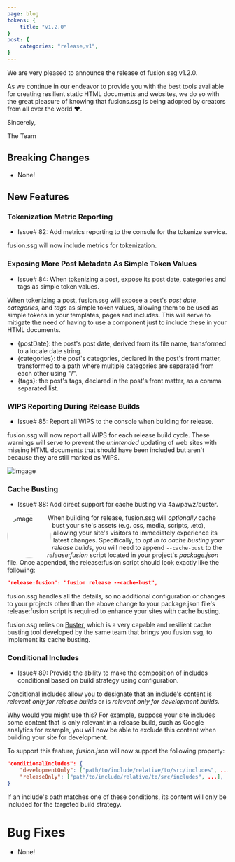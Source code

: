 ```yaml
---
page: blog
tokens: {
    title: "v1.2.0"
}
post: {
    categories: "release,v1",
}
---
```

We are very pleased to announce the release of fusion.ssg v1.2.0.
<!-- end -->
 As we continue in our endeavor to provide you with the best tools available for creating resilient static HTML documents and websites, we do so with the great pleasure of knowing that fusions.ssg is being adopted by creators from all over the world ❤️.

Sincerely,

The Team

## Breaking Changes

- None!

## New Features

### Tokenization Metric Reporting

- Issue# 82: Add metrics reporting to the console for the tokenize service.

fusion.ssg will now include metrics for tokenization.
### Exposing More Post Metadata As Simple Token Values

- Issue# 84: When tokenizing a post, expose its post date, categories and tags as simple token values.

When tokenizing a post, fusion.ssg will expose a post's _post date_, _categories_, and _tags_ as simple token values, allowing them to be used as simple tokens in your templates, pages and includes. This will serve to mitigate the need of having to use a component just to include these in your HTML documents.

- &lbrace;postDate&rbrace;: the post's post date, derived from its file name, transformed to a locale date string.
- &lbrace;categories&rbrace;: the post's categories, declared in the post's front matter, transformed to a path where multiple categories are separated from each other using "/".
- &lbrace;tags&rbrace;: the post's tags, declared in the post's front matter, as a comma separated list.

### WIPS Reporting During Release Builds

- Issue# 85: Report all WIPS to the console when building for release.

fusion.ssg will now report all WIPS for each release build cycle. These warnings will serve to prevent the _unintended_ updating of web sites with missing HTML documents that should have been included but aren't because they are still marked as WIPS.

<img src="{baseURL}/media/posts/WIPS-reporting.png" alt="imgage">

### Cache Busting

- Issue# 88: Add direct support for cache busting via 4awpawz/buster.

<img style="float: left; border-radius: 50%; shape-outside: circle(); margin-right: 10px;" src="{baseURL}/media/posts/buster.png" alt="image" width="100">
<p>When building for release, fusion.ssg will <em>optionally</em> cache bust your site's assets (e.g. css, media, scripts, .etc), allowing your site's visitors to immediately experience its latest changes. Specifically, to <em>opt in to cache busting your release builds</em>, you will need to append <code>--cache-bust</code> to the <em>release:fusion</em> script located in your project's <em>package.json</em> file. Once appended, the release:fusion script should look exactly like the following:</p>

```json
"release:fusion": "fusion release --cache-bust",
```
fusion.ssg handles all the details, so no additional configuration or changes to your projects other than the above change to your package.json file's release:fusion script is required to enhance your sites with cache busting.

<p class="info">fusion.ssg relies on <a href="https://github.com/4awpawz/buster">Buster</a>, which is a very capable and resilient cache busting tool developed by the same team that brings you fusion.ssg, to implement its cache busting.</p>

### Conditional Includes

- Issue# 89: Provide the ability to make the composition of includes conditional based on build strategy using configuration.

Conditional includes allow you to designate that an include's content is _relevant only for release builds_ or is _relevant only for development builds_.

Why would you might use this? For example, suppose your site includes some content that is only relevant in a release build, such as Google analytics for example, you will now be able to exclude this content when building your site for development.

To support this feature, _fusion.json_ will now support the following property:

```json
"conditionalIncludes": {
    "developmentOnly": ["path/to/include/relative/to/src/includes", ...],
    "releaseOnly": ["path/to/include/relative/to/src/includes", ...],
}
```

If an include's path matches one of these conditions, its content will only be included for the targeted build strategy.

# Bug Fixes

- None!
